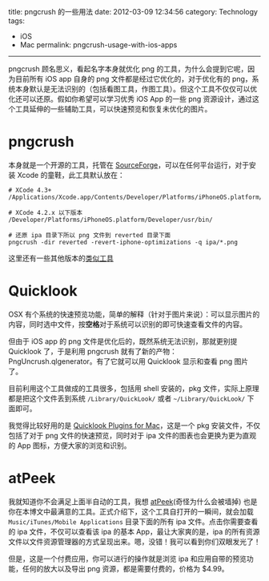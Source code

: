title: pngcrush 的一些用法
date: 2012-03-09 12:34:56
category: Technology
tags:
- iOS
- Mac
permalink: pngcrush-usage-with-ios-apps

---

pngcrush 顾名思义，看起名字本身就优化 png 的工具，为什么会提到它呢，因为目前所有 iOS app 自身的 png 文件都是经过它优化的，对于优化有的 png，系统本身默认是无法识别的（包括看图工具，作图工具）。但这个工具不仅仅可以优化还可以还原。假如你希望可以学习优秀 iOS App 的一些 png 资源设计，通过这个工具延伸的一些辅助工具，可以快速预览和恢复未优化的图片。

# pngcrush

本身就是一个开源的工具，托管在 [SourceForge](http://pmt.sourceforge.net/pngcrush/index.html)，可以在任何平台运行，对于安装 Xcode 的童鞋，此工具默认放在：

```
# XCode 4.3+
/Applications/Xcode.app/Contents/Developer/Platforms/iPhoneOS.platform/Developer/usr/bin/pngcrush

# XCode 4.2.x 以下版本
/Developer/Platforms/iPhoneOS.platform/Developer/usr/bin/

# 还原 ipa 目录下所以 png 文件到 reverted 目录下面
pngcrush -dir reverted -revert-iphone-optimizations -q ipa/*.png
```

这里还有一些其他版本的[类似工具](http://stackoverflow.com/questions/7138700/pngcrush-uncrush-on-linux)

# Quicklook

OSX 有个系统的快速预览功能，简单的解释（针对于图片来说）：可以显示图片的内容，同时选中文件，按**空格**对于系统可以识别的即可快速查看文件的内容。

但由于 iOS app 的 png 文件是优化后的，既然系统无法识别，那就更别提 Quicklook 了，于是利用 pngcrush 就有了新的产物：PngUncrush.qlgenerator。有了它就可以用 Quicklook 显示和查看 png 图片了。

目前利用这个工具做成的工具很多，包括用 shell 安装的，pkg 文件，实际上原理都是把这个文件丢到系统 `/Library/QuickLook/` 或者 `~/Library/QuickLook/` 下面即可。

我觉得比较好用的是 [Quicklook Plugins for Mac](http://castelliweb.com/blog/2010/05/24/quicklook-plugins-for-mac/)，这是一个 pkg 安装文件，不仅包括了对于 png 文件的快速预览，同时对于 ipa 文件的图表也会更换为更为直观的 App 图标，方便大家的浏览和识别。


# atPeek

我就知道你不会满足上面半自动的工具，我想 [atPeek](http://www.atpurpose.com/atPeek/)(奇怪为什么会被墙掉) 也是你在本博文中最满意的工具。正式介绍下，这个工具自打开的一瞬间，就会加载 `Music/iTunes/Mobile Applications` 目录下面的所有 ipa 文件。点击你需要查看的 ipa 文件，不仅可以查看该 ipa 的基本 App，最让大家爽的是，ipa 的所有资源文件以文件资源管理器的方式呈现出来。嗯，没错！我可以看到你们双眼发光了！

但是，这是一个付费应用，你可以进行的操作就是浏览 ipa 和应用自带的预览功能，任何的放大以及导出 png 资源，都是需要付费的，价格为 $4.99。
